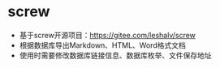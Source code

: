 # screw
- 基于screw开源项目：https://gitee.com/leshalv/screw
- 根据数据库导出Markdown、HTML、Word格式文档
- 使用时需要修改数据库链接信息、数据库枚举、文件保存地址
